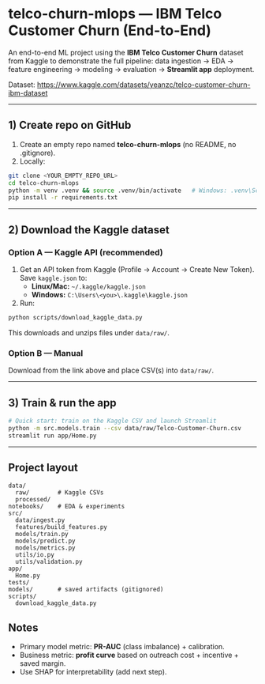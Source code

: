 
# telco-churn-mlops — IBM Telco Customer Churn (End-to-End)

An end-to-end ML project using the **IBM Telco Customer Churn** dataset from Kaggle to demonstrate the full pipeline:
data ingestion → EDA → feature engineering → modeling → evaluation → **Streamlit app** deployment.

Dataset: https://www.kaggle.com/datasets/yeanzc/telco-customer-churn-ibm-dataset

---

## 1) Create repo on GitHub
1. Create an empty repo named **telco-churn-mlops** (no README, no .gitignore).
2. Locally:
```bash
git clone <YOUR_EMPTY_REPO_URL>
cd telco-churn-mlops
python -m venv .venv && source .venv/bin/activate   # Windows: .venv\Scripts\activate
pip install -r requirements.txt
```

---

## 2) Download the Kaggle dataset

### Option A — Kaggle API (recommended)
1. Get an API token from Kaggle (Profile → Account → Create New Token). Save `kaggle.json` to:
   - **Linux/Mac:** `~/.kaggle/kaggle.json`
   - **Windows:** `C:\Users\<you>\.kaggle\kaggle.json`
2. Run:
```bash
python scripts/download_kaggle_data.py
```
This downloads and unzips files under `data/raw/`.

### Option B — Manual
Download from the link above and place CSV(s) into `data/raw/`.

---

## 3) Train & run the app
```bash
# Quick start: train on the Kaggle CSV and launch Streamlit
python -m src.models.train --csv data/raw/Telco-Customer-Churn.csv
streamlit run app/Home.py
```

---

## Project layout
```
data/
  raw/        # Kaggle CSVs
  processed/
notebooks/    # EDA & experiments
src/
  data/ingest.py
  features/build_features.py
  models/train.py
  models/predict.py
  models/metrics.py
  utils/io.py
  utils/validation.py
app/
  Home.py
tests/
models/       # saved artifacts (gitignored)
scripts/
  download_kaggle_data.py
```

## Notes
- Primary model metric: **PR-AUC** (class imbalance) + calibration.
- Business metric: **profit curve** based on outreach cost + incentive + saved margin.
- Use SHAP for interpretability (add next step).
